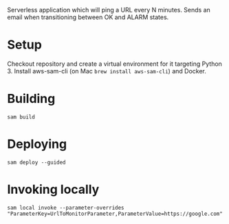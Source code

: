 Serverless application which will ping a URL every N minutes. Sends an email when transitioning between OK and ALARM states.

# Setup

Checkout repository and create a virtual environment for it targeting Python 3. Install aws-sam-cli (on Mac `brew install aws-sam-cli`) and Docker.

# Building

```
sam build
```

# Deploying

```
sam deploy --guided
```

# Invoking locally

```
sam local invoke --parameter-overrides "ParameterKey=UrlToMonitorParameter,ParameterValue=https://google.com"
```
